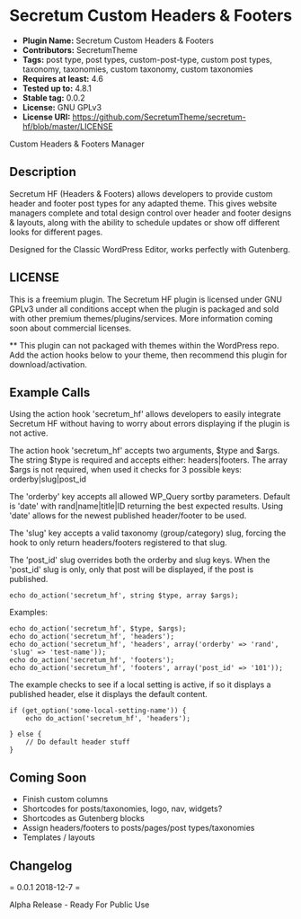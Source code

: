 # Secretum Custom Headers & Footers
* **Plugin Name:** Secretum Custom Headers & Footers
* **Contributors:** SecretumTheme
* **Tags:** post type, post types, custom-post-type, custom post types, taxonomy, taxonomies, custom taxonomy, custom taxonomies
* **Requires at least:** 4.6
* **Tested up to:** 4.8.1
* **Stable tag:** 0.0.2
* **License:** GNU GPLv3
* **License URI:** https://github.com/SecretumTheme/secretum-hf/blob/master/LICENSE

Custom Headers & Footers Manager


## Description

Secretum HF (Headers & Footers) allows developers to provide custom header and footer post types for any adapted theme. This gives website managers complete and total design control over header and footer designs & layouts, along with the ability to schedule updates or show off different looks for different pages.

Designed for the Classic WordPress Editor, works perfectly with Gutenberg.


## LICENSE

This is a freemium plugin. The Secretum HF plugin is licensed under GNU GPLv3 under all conditions accept when the plugin is packaged and sold with other premium themes/plugins/services. More information coming soon about commercial licenses.

** This plugin can not packaged with themes within the WordPress repo. Add the action hooks below to your theme, then recommend this plugin for download/activation.


## Example Calls

Using the action hook 'secretum_hf' allows developers to easily integrate Secretum HF without having to worry about errors displaying if the plugin is not active.

The action hook 'secretum_hf' accepts two arguments, $type and $args. The string $type is required and accepts either: headers|footers. The array $args is not required, when used it checks for 3 possible keys: orderby|slug|post_id

The 'orderby' key accepts all allowed WP_Query sortby parameters. Default is 'date' with rand|name|title|ID returning the best expected results. Using 'date' allows for the newest published header/footer to be used.

The 'slug' key accepts a valid taxonomy (group/category) slug, forcing the hook to only return headers/footers registered to that slug.

The 'post_id' slug overrides both the orderby and slug keys. When the 'post_id' slug is only, only that post will be displayed, if the post is published.

```
echo do_action('secretum_hf', string $type, array $args);
```

Examples:

```
echo do_action('secretum_hf', $type, $args);
echo do_action('secretum_hf', 'headers');
echo do_action('secretum_hf', 'headers', array('orderby' => 'rand', 'slug' => 'test-name'));
echo do_action('secretum_hf', 'footers');
echo do_action('secretum_hf', 'footers', array('post_id' => '101'));
```

The example checks to see if a local setting is active, if so it displays a published header, else it displays the default content.

```
if (get_option('some-local-setting-name')) {
	echo do_action('secretum_hf', 'headers');

} else {
	// Do default header stuff
}
```


## Coming Soon

* Finish custom columns
* Shortcodes for posts/taxonomies, logo, nav, widgets?
* Shortcodes as Gutenberg blocks
* Assign headers/footers to posts/pages/post types/taxonomies
* Templates / layouts


## Changelog

= 0.0.1 2018-12-7 =

Alpha Release - Ready For Public Use
